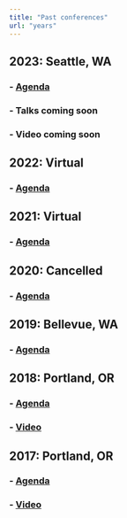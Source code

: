 ```yaml
---
title: "Past conferences"
url: "years"
---
```


## 2023: Seattle, WA

### - [Agenda](../years/2023/agenda)
### - Talks coming soon
### - Video coming soon

## 2022: Virtual

### - [Agenda](../years/2022/agenda)

## 2021: Virtual

### - [Agenda](../years/2021/agenda)

## 2020: Cancelled</h2>

### - [Agenda](../years/2020/agenda)

## 2019: Bellevue, WA

### - [Agenda](../years/2019/agenda)

## 2018: Portland, OR

### - [Agenda](../years/2018/agenda)
### - [Video](https://www.youtube.com/playlist?list=PLxHlPKedTUbL7ckoP5Elrdrw64V7o5_h6)

## 2017: Portland, OR

### - [Agenda](../years/2017/agenda)
### - [Video](https://www.youtube.com/playlist?list=PLxHlPKedTUbK5EU7QVGtFXdaTpcMbdQN6)
